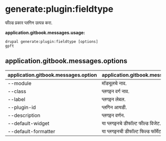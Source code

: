 # generate:plugin:fieldtype
फील्ड प्रकार प्लगिन उत्पन्न करा.

**application.gitbook.messages.usage:**
```
drupal generate:plugin:fieldtype [options]
gpft
```

## application.gitbook.messages.options
application.gitbook.messages.option | application.gitbook.messages.details
-------|-------------
--module | मॉड्यूलचे नाव.
--class | प्लगइन वर्ग नाव.
--label | प्लगइन लेबल.
--plugin-id | प्लगिन आयडी.
--description | प्लगइन वर्णन.
--default-widget | या प्लगइनचे डीफॉल्ट फील्ड विजेट.
--default-formatter | या प्लगइनची डीफॉल्ट फिल्ड फॉर्मेटर.

